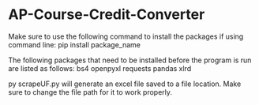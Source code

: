 # AP-Course-Credit-Converter

Make sure to use the following command to install the packages if using command line:
pip install package_name

The following packages that need to be installed before the program is run are listed as follows:
bs4
openpyxl
requests
pandas
xlrd

py scrapeUF.py will generate an excel file saved to a file location. Make sure to change the file path for it to work properly.